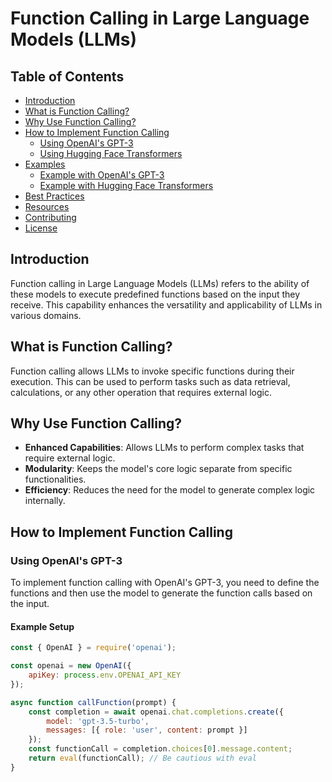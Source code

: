 # Function Calling in Large Language Models (LLMs)

## Table of Contents
- [Introduction](#introduction)
- [What is Function Calling?](#what-is-function-calling)
- [Why Use Function Calling?](#why-use-function-calling)
- [How to Implement Function Calling](#how-to-implement-function-calling)
  - [Using OpenAI's GPT-3](#using-openais-gpt-3)
  - [Using Hugging Face Transformers](#using-hugging-face-transformers)
- [Examples](#examples)
  - [Example with OpenAI's GPT-3](#example-with-openais-gpt-3)
  - [Example with Hugging Face Transformers](#example-with-hugging-face-transformers)
- [Best Practices](#best-practices)
- [Resources](#resources)
- [Contributing](#contributing)
- [License](#license)

## Introduction
Function calling in Large Language Models (LLMs) refers to the ability of these models to execute predefined functions based on the input they receive. This capability enhances the versatility and applicability of LLMs in various domains.

## What is Function Calling?
Function calling allows LLMs to invoke specific functions during their execution. This can be used to perform tasks such as data retrieval, calculations, or any other operation that requires external logic.

## Why Use Function Calling?
- **Enhanced Capabilities**: Allows LLMs to perform complex tasks that require external logic.
- **Modularity**: Keeps the model's core logic separate from specific functionalities.
- **Efficiency**: Reduces the need for the model to generate complex logic internally.

## How to Implement Function Calling

### Using OpenAI's GPT-3
To implement function calling with OpenAI's GPT-3, you need to define the functions and then use the model to generate the function calls based on the input.

#### Example Setup
```javascript
const { OpenAI } = require('openai');

const openai = new OpenAI({
    apiKey: process.env.OPENAI_API_KEY
});

async function callFunction(prompt) {
    const completion = await openai.chat.completions.create({
        model: 'gpt-3.5-turbo',
        messages: [{ role: 'user', content: prompt }]
    });
    const functionCall = completion.choices[0].message.content;
    return eval(functionCall); // Be cautious with eval
}